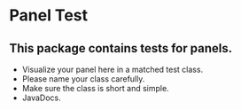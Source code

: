 # Panel Test

## This package contains tests for panels.

 - Visualize your panel here in a matched test class.
 - Please name your class carefully.
 - Make sure the class is short and simple.
 - JavaDocs.